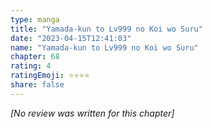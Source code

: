 ```yaml
---
type: manga
title: "Yamada-kun to Lv999 no Koi wo Suru"
date: "2023-04-15T12:41:03"
name: "Yamada-kun to Lv999 no Koi wo Suru"
chapter: 68
rating: 4
ratingEmoji: ⭐️⭐️⭐️⭐️
share: false
---
```


_[No review was written for this chapter]_
